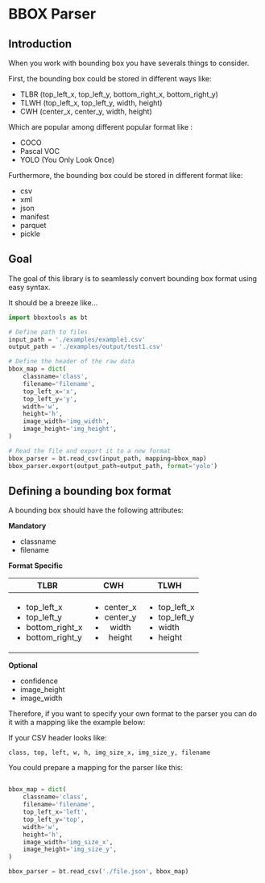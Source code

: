 # BBOX Parser

## Introduction

When you work with bounding box you have severals things to consider.

First, the bounding box could be stored in different ways like:

- TLBR (top_left_x, top_left_y, bottom_right_x, bottom_right_y)
- TLWH (top_left_x, top_left_y, width, height)
- CWH (center_x, center_y, width, height)

Which are popular among different popular format like :

- COCO
- Pascal VOC
- YOLO (You Only Look Once)

Furthermore, the bounding box could be stored in different format like:

- csv
- xml
- json
- manifest
- parquet
- pickle

## Goal

The goal of this library is to seamlessly convert bounding box format using easy syntax.

It should be a breeze like...

```python
import bboxtools as bt

# Define path to files
input_path = './examples/example1.csv'
output_path = './examples/output/test1.csv'

# Define the header of the raw data
bbox_map = dict(
    classname='class',
    filename='filename',
    top_left_x='x',
    top_left_y='y',
    width='w',
    height='h',
    image_width='img_width',
    image_height='img_height',
)

# Read the file and export it to a new format
bbox_parser = bt.read_csv(input_path, mapping=bbox_map)
bbox_parser.export(output_path=output_path, format='yolo')
```

## Defining a bounding box format

A bounding box should have the following attributes:

**Mandatory**

- classname
- filename

**Format Specific**

| TLBR                                                                                          |                                   CWH                                    | TLWH                                                                         |
| --------------------------------------------------------------------------------------------- | :----------------------------------------------------------------------: | ---------------------------------------------------------------------------- |
| <ul><li>top_left_x</li><li>top_left_y</li><li>bottom_right_x</li><li>bottom_right_y</li></ul> | <ul><li>center_x</li><li>center_y</li><li>width</li><li>height</li></ul> | <ul><li>top_left_x</li><li>top_left_y</li><li>width</li><li>height</li></ul> |

**Optional**

- confidence
- image_height
- image_width

Therefore, if you want to specify your own format to the parser you can do it with a mapping like the example below:

If your CSV header looks like:

`class, top, left, w, h, img_size_x, img_size_y, filename`

You could prepare a mapping for the parser like this:

```Python

bbox_map = dict(
    classname='class',
    filename='filename',
    top_left_x='left',
    top_left_y='top',
    width='w',
    height='h',
    image_width='img_size_x',
    image_height='img_size_y',
)

bbox_parser = bt.read_csv('./file.json', bbox_map)
```
